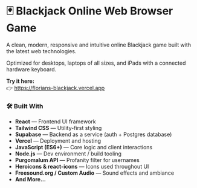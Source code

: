 # 🃏 Blackjack Online Web Browser Game

A clean, modern, responsive and intuitive online Blackjack game built with the latest web technologies.

Optimized for desktops, laptops of all sizes, and iPads with a connected hardware keyboard.

**Try it here:**  
👉 https://florians-blackjack.vercel.app

### 🛠 Built With

- **React** — Frontend UI framework
- **Tailwind CSS** — Utility-first styling
- **Supabase** — Backend as a service (auth + Postgres database)
- **Vercel** — Deployment and hosting
- **JavaScript (ES6+)** — Core logic and client interactions
- **Node.js** — Dev environment / build tooling
- **Purgomalum API** — Profanity filter for usernames
- **Heroicons & react-icons** — Icons used throughout UI
- **Freesound.org / Custom Audio** — Sound effects and ambiance
- **And More...**
